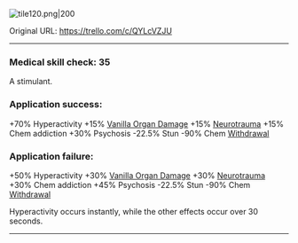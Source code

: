 ![tile120.png\|200](/Items/Methamphetamine%20-%20Attachments/6718845db30472d958dd7d78.png)

Original URL: https://trello.com/c/QYLcVZJU

---

### Medical skill check: 35

A stimulant.

### Application success:

\+70% Hyperactivity
\+15% [Vanilla Organ Damage](../Torso/Vanilla%20Organ%20Damage.md)
\+15% [Neurotrauma](../Head_Brain/Neurotrauma.md)
\+15% Chem addiction
\+30% Psychosis
\-22.5% Stun
\-90% Chem [Withdrawal](../Head_Brain/Withdrawal.md)

### Application failure:

\+50% Hyperactivity
\+30% [Vanilla Organ Damage](../Torso/Vanilla%20Organ%20Damage.md)
\+30% [Neurotrauma](../Head_Brain/Neurotrauma.md)
\+30% Chem addiction
\+45% Psychosis
\-22.5% Stun
\-90% Chem [Withdrawal](../Head_Brain/Withdrawal.md)

Hyperactivity occurs instantly, while the other effects occur over 30 seconds.

---

